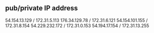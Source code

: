 ## pub/private IP address

54.154.13.129 / 172.31.5.113
176.34.129.78 / 172.31.6.121
54.154.101.155 / 172.31.8.154
54.229.232.172 / 172.31.0.153
54.194.17.154 / 172.31.13.255

